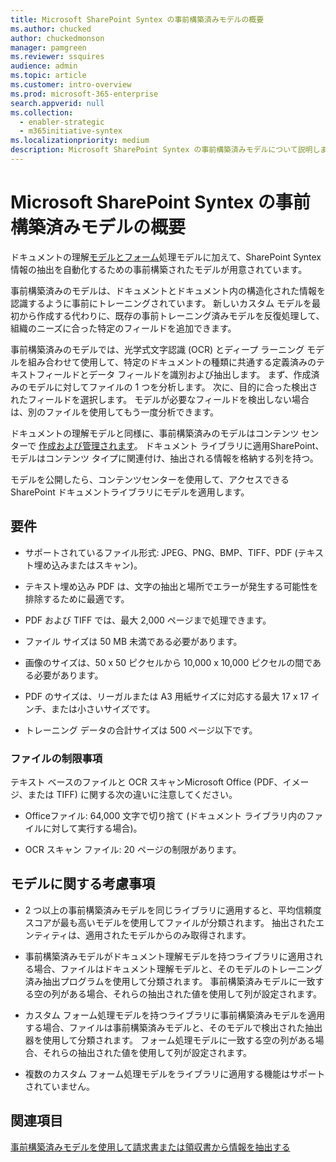 ```yaml
---
title: Microsoft SharePoint Syntex の事前構築済みモデルの概要
ms.author: chucked
author: chuckedmonson
manager: pamgreen
ms.reviewer: ssquires
audience: admin
ms.topic: article
ms.customer: intro-overview
ms.prod: microsoft-365-enterprise
search.appverid: null
ms.collection:
  - enabler-strategic
  - m365initiative-syntex
ms.localizationpriority: medium
description: Microsoft SharePoint Syntex の事前構築済みモデルについて説明します。
---
```


# <a name="prebuilt-models-overview-in-microsoft-sharepoint-syntex"></a>Microsoft SharePoint Syntex の事前構築済みモデルの概要

ドキュメントの理解[モデルとフォーム](document-understanding-overview.md)処理[](form-processing-overview.md)モデルに加えて、SharePoint Syntex情報の抽出を自動化するための事前構築されたモデルが用意されています。

事前構築済みのモデルは、ドキュメントとドキュメント内の構造化された情報を認識するように事前にトレーニングされています。 新しいカスタム モデルを最初から作成する代わりに、既存の事前トレーニング済みモデルを反復処理して、組織のニーズに合った特定のフィールドを追加できます。 

事前構築済みのモデルでは、光学式文字認識 (OCR) とディープ ラーニング モデルを組み合わせて使用して、特定のドキュメントの種類に共通する定義済みのテキストフィールドとデータ フィールドを識別および抽出します。 まず、作成済みのモデルに対してファイルの 1 つを分析します。 次に、目的に合った検出されたフィールドを選択します。 モデルが必要なフィールドを検出しない場合は、別のファイルを使用してもう一度分析できます。

ドキュメントの理解モデルと同様に、事前構築済みのモデルはコンテンツ センターで [作成および管理されます](create-a-content-center.md)。 ドキュメント ライブラリに適用SharePoint、モデルはコンテンツ タイプに関連付け、抽出される情報を格納する列を持つ。 

モデルを公開したら、コンテンツセンターを使用して、アクセスできる SharePoint ドキュメントライブラリにモデルを適用します。  

## <a name="requirements"></a>要件

- サポートされているファイル形式: JPEG、PNG、BMP、TIFF、PDF (テキスト埋め込みまたはスキャン)。

- テキスト埋め込み PDF は、文字の抽出と場所でエラーが発生する可能性を排除するために最適です。

- PDF および TIFF では、最大 2,000 ページまで処理できます。

- ファイル サイズは 50 MB 未満である必要があります。

- 画像のサイズは、50 x 50 ピクセルから 10,000 x 10,000 ピクセルの間である必要があります。

- PDF のサイズは、リーガルまたは A3 用紙サイズに対応する最大 17 x 17 インチ、または小さいサイズです。

- トレーニング データの合計サイズは 500 ページ以下です。

### <a name="file-limitations"></a>ファイルの制限事項

テキスト ベースのファイルと OCR スキャンMicrosoft Office (PDF、イメージ、または TIFF) に関する次の違いに注意してください。

- Officeファイル: 64,000 文字で切り捨て (ドキュメント ライブラリ内のファイルに対して実行する場合)。

- OCR スキャン ファイル: 20 ページの制限があります。  

## <a name="model-considerations"></a>モデルに関する考慮事項

- 2 つ以上の事前構築済みモデルを同じライブラリに適用すると、平均信頼度スコアが最も高いモデルを使用してファイルが分類されます。 抽出されたエンティティは、適用されたモデルからのみ取得されます。

- 事前構築済みモデルがドキュメント理解モデルを持つライブラリに適用される場合、ファイルはドキュメント理解モデルと、そのモデルのトレーニング済み抽出プログラムを使用して分類されます。 事前構築済みモデルに一致する空の列がある場合、それらの抽出された値を使用して列が設定されます。

- カスタム フォーム処理モデルを持つライブラリに事前構築済みモデルを適用する場合、ファイルは事前構築済みモデルと、そのモデルで検出された抽出器を使用して分類されます。 フォーム処理モデルに一致する空の列がある場合、それらの抽出された値を使用して列が設定されます。

- 複数のカスタム フォーム処理モデルをライブラリに適用する機能はサポートされていません。


## <a name="see-also"></a>関連項目

[事前構築済みモデルを使用して請求書または領収書から情報を抽出する](prebuilt-overview.md)
 

